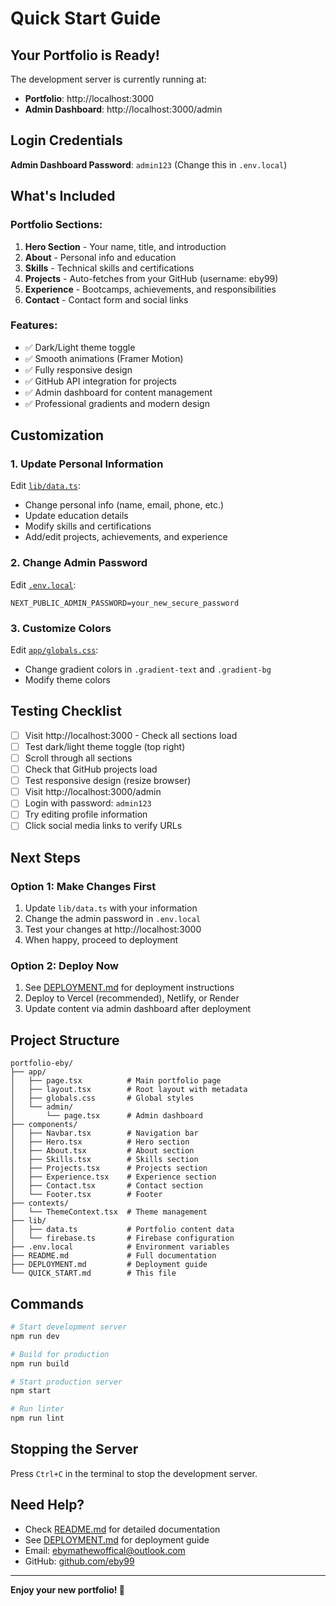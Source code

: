 # Quick Start Guide

## Your Portfolio is Ready!

The development server is currently running at:
- **Portfolio**: http://localhost:3000
- **Admin Dashboard**: http://localhost:3000/admin

## Login Credentials

**Admin Dashboard Password**: `admin123` (Change this in `.env.local`)

## What's Included

### Portfolio Sections:
1. **Hero Section** - Your name, title, and introduction
2. **About** - Personal info and education
3. **Skills** - Technical skills and certifications
4. **Projects** - Auto-fetches from your GitHub (username: eby99)
5. **Experience** - Bootcamps, achievements, and responsibilities
6. **Contact** - Contact form and social links

### Features:
- ✅ Dark/Light theme toggle
- ✅ Smooth animations (Framer Motion)
- ✅ Fully responsive design
- ✅ GitHub API integration for projects
- ✅ Admin dashboard for content management
- ✅ Professional gradients and modern design

## Customization

### 1. Update Personal Information

Edit [`lib/data.ts`](./lib/data.ts):
- Change personal info (name, email, phone, etc.)
- Update education details
- Modify skills and certifications
- Add/edit projects, achievements, and experience

### 2. Change Admin Password

Edit [`.env.local`](./.env.local):
```env
NEXT_PUBLIC_ADMIN_PASSWORD=your_new_secure_password
```

### 3. Customize Colors

Edit [`app/globals.css`](./app/globals.css):
- Change gradient colors in `.gradient-text` and `.gradient-bg`
- Modify theme colors

## Testing Checklist

- [ ] Visit http://localhost:3000 - Check all sections load
- [ ] Test dark/light theme toggle (top right)
- [ ] Scroll through all sections
- [ ] Check that GitHub projects load
- [ ] Test responsive design (resize browser)
- [ ] Visit http://localhost:3000/admin
- [ ] Login with password: `admin123`
- [ ] Try editing profile information
- [ ] Click social media links to verify URLs

## Next Steps

### Option 1: Make Changes First
1. Update `lib/data.ts` with your information
2. Change the admin password in `.env.local`
3. Test your changes at http://localhost:3000
4. When happy, proceed to deployment

### Option 2: Deploy Now
1. See [DEPLOYMENT.md](./DEPLOYMENT.md) for deployment instructions
2. Deploy to Vercel (recommended), Netlify, or Render
3. Update content via admin dashboard after deployment

## Project Structure

```
portfolio-eby/
├── app/
│   ├── page.tsx          # Main portfolio page
│   ├── layout.tsx        # Root layout with metadata
│   ├── globals.css       # Global styles
│   └── admin/
│       └── page.tsx      # Admin dashboard
├── components/
│   ├── Navbar.tsx        # Navigation bar
│   ├── Hero.tsx          # Hero section
│   ├── About.tsx         # About section
│   ├── Skills.tsx        # Skills section
│   ├── Projects.tsx      # Projects section
│   ├── Experience.tsx    # Experience section
│   ├── Contact.tsx       # Contact section
│   └── Footer.tsx        # Footer
├── contexts/
│   └── ThemeContext.tsx  # Theme management
├── lib/
│   ├── data.ts           # Portfolio content data
│   └── firebase.ts       # Firebase configuration
├── .env.local            # Environment variables
├── README.md             # Full documentation
├── DEPLOYMENT.md         # Deployment guide
└── QUICK_START.md        # This file
```

## Commands

```bash
# Start development server
npm run dev

# Build for production
npm run build

# Start production server
npm start

# Run linter
npm run lint
```

## Stopping the Server

Press `Ctrl+C` in the terminal to stop the development server.

## Need Help?

- Check [README.md](./README.md) for detailed documentation
- See [DEPLOYMENT.md](./DEPLOYMENT.md) for deployment guide
- Email: ebymathewoffical@outlook.com
- GitHub: [github.com/eby99](https://github.com/eby99)

---

**Enjoy your new portfolio! 🚀**
